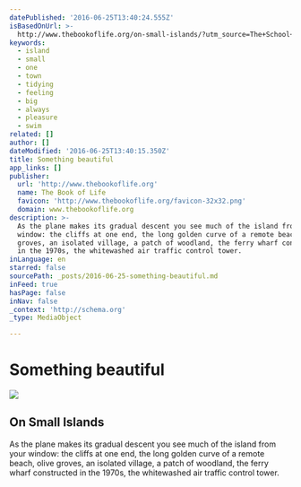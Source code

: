 ```yaml
---
datePublished: '2016-06-25T13:40:24.555Z'
isBasedOnUrl: >-
  http://www.thebookoflife.org/on-small-islands/?utm_source=The+School+of+Life+Mailing+List
keywords:
  - island
  - small
  - one
  - town
  - tidying
  - feeling
  - big
  - always
  - pleasure
  - swim
related: []
author: []
dateModified: '2016-06-25T13:40:15.350Z'
title: Something beautiful
app_links: []
publisher:
  url: 'http://www.thebookoflife.org'
  name: The Book of Life
  favicon: 'http://www.thebookoflife.org/favicon-32x32.png'
  domain: www.thebookoflife.org
description: >-
  As the plane makes its gradual descent you see much of the island from your
  window: the cliffs at one end, the long golden curve of a remote beach, olive
  groves, an isolated village, a patch of woodland, the ferry wharf constructed
  in the 1970s, the whitewashed air traffic control tower.
inLanguage: en
starred: false
sourcePath: _posts/2016-06-25-something-beautiful.md
inFeed: true
hasPage: false
inNav: false
_context: 'http://schema.org'
_type: MediaObject

---
```

# Something beautiful

<article style=""><img src="http://www.thebookoflife.org/wp-content/uploads/2016/04/16492231037_ee28a6c9e1_z.jpg" /><h1>On Small Islands</h1><p>As the plane makes its gradual descent you see much of the island from your window: the cliffs at one end, the long golden curve of a remote beach, olive groves, an isolated village, a patch of woodland, the ferry wharf constructed in the 1970s, the whitewashed air traffic control tower.</p></article>